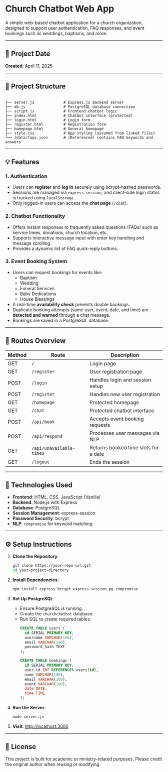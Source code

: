 # Church Chatbot Web App

A simple web-based chatbot application for a church organization, designed to support user authentication, FAQ responses, and event bookings such as weddings, baptisms, and more.

---

## 📅 Project Date
**Created:** April 11, 2025

---

## 📁 Project Structure

```
.
├── server.js             # Express.js backend server
├── db.js                 # PostgreSQL database connection
├── script.js             # Frontend chatbot logic
├── index.html            # Chatbot interface (protected)
├── login.html            # Login form
├── register.html         # Registration form
├── homepage.html         # General homepage
├── style.css             # App styling (assumed from linked files)
└── /data/faqs.json       # (Referenced) contains FAQ keywords and answers
```

---

## 💡 Features

### 1. **Authentication**
- Users can **register** and **log in** securely using bcrypt-hashed passwords.
- Sessions are managed via `express-session`, and client-side login status is tracked using `localStorage`.
- Only logged-in users can access the **chat page** (`/chat`).

### 2. **Chatbot Functionality**
- Offers instant responses to frequently asked questions (FAQs) such as service times, donations, church location, etc.
- Supports interactive message input with enter key handling and message scrolling.
- Provides a dynamic list of FAQ quick-reply buttons.

### 3. **Event Booking System**
- Users can request bookings for events like:
  - Baptism
  - Wedding
  - Funeral Services
  - Baby Dedications
  - House Blessings
- A real-time **availability check** prevents double bookings.
- Duplicate booking attempts (same user, event, date, and time) are **detected and warned** through a chat message.
- Bookings are saved in a PostgreSQL database.

---

## 🔐 Routes Overview

| Method | Route                  | Description                         |
|--------|------------------------|-------------------------------------|
| GET    | `/`                    | Login page                          |
| GET    | `/register`            | User registration page              |
| POST   | `/login`               | Handles login and session setup     |
| POST   | `/register`            | Handles new user registration       |
| GET    | `/homepage`            | Protected homepage                  |
| GET    | `/chat`                | Protected chatbot interface         |
| POST   | `/api/book`            | Accepts event booking requests      |
| POST   | `/api/respond`         | Processes user messages via NLP     |
| GET    | `/api/unavailable-times` | Returns booked time slots for a date |
| GET    | `/logout`              | Ends the session                    |

---

## 🧠 Technologies Used

- **Frontend**: HTML, CSS, JavaScript (Vanilla)
- **Backend**: Node.js with Express
- **Database**: PostgreSQL
- **Session Management**: express-session
- **Password Security**: bcrypt
- **NLP**: `compromise` for keyword matching

---

## ⚙️ Setup Instructions

1. **Clone the Repository**:
   ```bash
   git clone https://your-repo-url.git
   cd your-project-directory
   ```

2. **Install Dependencies**:
   ```bash
   npm install express bcrypt express-session pg compromise
   ```

3. **Set Up PostgreSQL**:
   - Ensure PostgreSQL is running.
   - Create the `churchchatbot` database.
   - Run SQL to create required tables:
     ```sql
     CREATE TABLE users (
       id SERIAL PRIMARY KEY,
       username VARCHAR(100),
       email VARCHAR(100),
       password_hash TEXT
     );

     CREATE TABLE bookings (
       id SERIAL PRIMARY KEY,
       user_id INT REFERENCES users(id),
       name VARCHAR(100),
       email VARCHAR(100),
       event VARCHAR(100),
       date DATE,
       time TIME
     );
     ```

4. **Run the Server**:
   ```bash
   node server.js
   ```

5. **Visit**: [http://localhost:3000](http://localhost:3000)

---


## 📝 License
This project is built for academic or ministry-related purposes. Please credit the original author when reusing or modifying.
